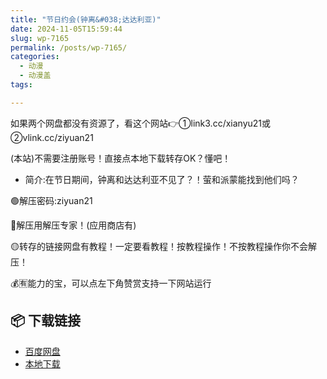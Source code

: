 ```yaml
---
title: "节日约会(钟离&#038;达达利亚)"
date: 2024-11-05T15:59:44
slug: wp-7165
permalink: /posts/wp-7165/
categories:
  - 动漫
  - 动漫盖
tags:

---
```


如果两个网盘都没有资源了，看这个网站👉①link3.cc/xianyu21或②vlink.cc/ziyuan21

(本站)不需要注册账号！直接点本地下载转存OK？懂吧！

*   简介:在节日期间，钟离和达达利亚不见了？！萤和派蒙能找到他们吗？

🟢解压密码:ziyuan21

🔵解压用解压专家！(应用商店有)

🟡转存的链接网盘有教程！一定要看教程！按教程操作！不按教程操作你不会解压！

💰🈶能力的宝，可以点左下角赞赏支持一下网站运行

## 📦 下载链接
- [百度网盘](https://blziyuan21.com/pay-download/7165?key=4150fb72a9&down_id=0)
- [本地下载](https://blziyuan21.com/pay-download/7165?key=4150fb72a9&down_id=1)

